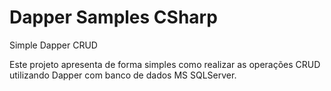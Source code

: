 # Dapper Samples CSharp
Simple Dapper CRUD

Este projeto apresenta de forma simples como realizar as operações CRUD utilizando Dapper com banco de dados MS SQLServer.

